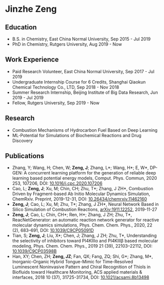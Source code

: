 # Jinzhe Zeng

## Education

- B.S. in Chemistry, East China Normal University, Sep 2015 - Jul 2019
- PhD in Chemistry, Rutgers University, Aug 2019 - Now

## Work Experience

- Paid Research Volunteer, East China Normal University, Sep 2017 - Jul 2019
- Undergraduate Internship Course for 6 Credits, Shanghai Qiaokun Chemical Technology Co., LTD, Sep 2018 - Nov 2018
- Summer Research Internship, Beijing Institute of Big Data Research, Jun 2019 - Jul 2019
- Fellow, Rutgers University, Sep 2019 - Now

## Research

- Combustion Mechanisms of Hydrocarbon Fuel Based on Deep Learning
- ML-Potential for Simulations of Biochemical Reactions and Drug Discovery

## Publications

- Zhang, Y; Wang, H; Chen, W; **Zeng, J**; Zhang, L\*; Wang, H\*; E, W\*, DP-GEN: A concurrent learning platform for the generation of reliable deep learning based potential energy models, Comput. Phys. Commun, 2020 253, 107206, DOI: [10.1016/j.cpc.2020.107206](https://doi.org/10.1016/j.cpc.2020.107206)
- Cao, L; **Zeng, J**; Xu, M; Chin, CH; Zhu, T\*; Zhang, J ZH\*, Combustion Driven by Fragment-based Ab Initio Molecular Dynamics Simulation, ChemRxiv. Preprint, 2019-12-31, DOI: [10.26434/chemrxiv.11462160](https://doi.org/10.26434/chemrxiv.11462160)
- **Zeng, J**; Cao, L; Xu, M; Zhu, T\*; Zhang, J ZH\*, Neural Network Based in Silico Simulation of Combustion Reactions, [arXiv:1911.12252](https://arxiv.org/abs/1911.12252), 2019-11-27
- **Zeng, J**; Cao, L; Chin, CH\*; Ren, H\*; Zhang, J ZH; Zhu, T\*, ReacNetGenerator: an automatic reaction network generator for reactive molecular dynamics simulations, Phys. Chem. Chem. Phys., 2020, 22 (2), 683–691, DOI: [10.1039/C9CP05091D](https://doi.org/10.1039/C9CP05091D)
- Tian, S; **Zeng, J**; Liu, X\*; Chen, J; Zhang, J ZH; Zhu, T\*, Understanding the selectivity of inhibitors toward PI4KIIIα and PI4KIIIβ based molecular modeling, Phys. Chem. Chem. Phys., 2019 21 (39), 22103–22112, DOI: [10.1039/C9CP03598B](https://doi.org/10.1039/C9CP03598B)
- Han, XY; Chen, ZH; **Zeng, JZ**; Fan, QX; Fang, ZQ; Shi, G\*; Zhang, M\*, Inorganic-Organic Hybrid Tongue-Mimic for Time-Resolved Luminescent Noninvasive Pattern and Chiral Recognition of Thiols in Biofluids toward Healthcare Monitoring, ACS applied materials & interfaces, 2018 10 (37), 31725-31734, DOI: [10.1021/acsami.8b13498](https://doi.org/10.1021/acsami.8b13498)
